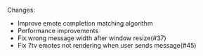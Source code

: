 Changes:
* Improve emote completion matching algorithm
* Performance improvements
* Fix wrong message width after window resize(#37)
* Fix 7tv emotes not rendering when user sends message(#45)

